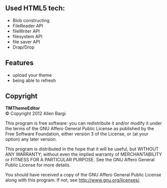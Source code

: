 
## Used HTML5 tech:
- Blob constructing
- FileReader API
- fileWriter API
- filesystem API
- file saver  API
- Drap/Drop

## Features
- upload your theme
- being able to refresh


## Copyright
**TMThemeEditor**  
&copy; Copyright 2012 Allen Bargi

This program is free software: you can redistribute it and/or modify
it under the terms of the GNU Affero General Public License as
published by the Free Software Foundation, either version 3 of the
License, or (at your option) any later version.

This program is distributed in the hope that it will be useful,
but WITHOUT ANY WARRANTY; without even the implied warranty of
MERCHANTABILITY or FITNESS FOR A PARTICULAR PURPOSE.  See the
GNU Affero General Public License for more details.

You should have received a copy of the GNU Affero General Public License
along with this program.  If not, see <http://www.gnu.org/licenses/>.